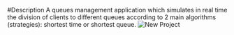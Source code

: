 #Description
A queues management application which simulates in real time the division of clients to different queues according to 2 main algorithms (strategies): shortest time or shortest queue. 
![New Project](https://github.com/adelinbojan96/QueuesManagementApplication/assets/113366480/286790ae-fd27-4179-a20e-b8040cf1041e)
